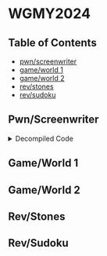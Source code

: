 # WGMY2024

## Table of Contents
- [pwn/screenwriter](#pwnscreenwriter)
- [game/world 1](#gameworld-1)
- [game/world 2](#gameworld-2)
- [rev/stones](#revstones)
- [rev/sudoku](#revsudoku)

## Pwn/Screenwriter

<details>
<summary>Decompiled Code</summary>

```

```

</details>

## Game/World 1

## Game/World 2

## Rev/Stones

## Rev/Sudoku
